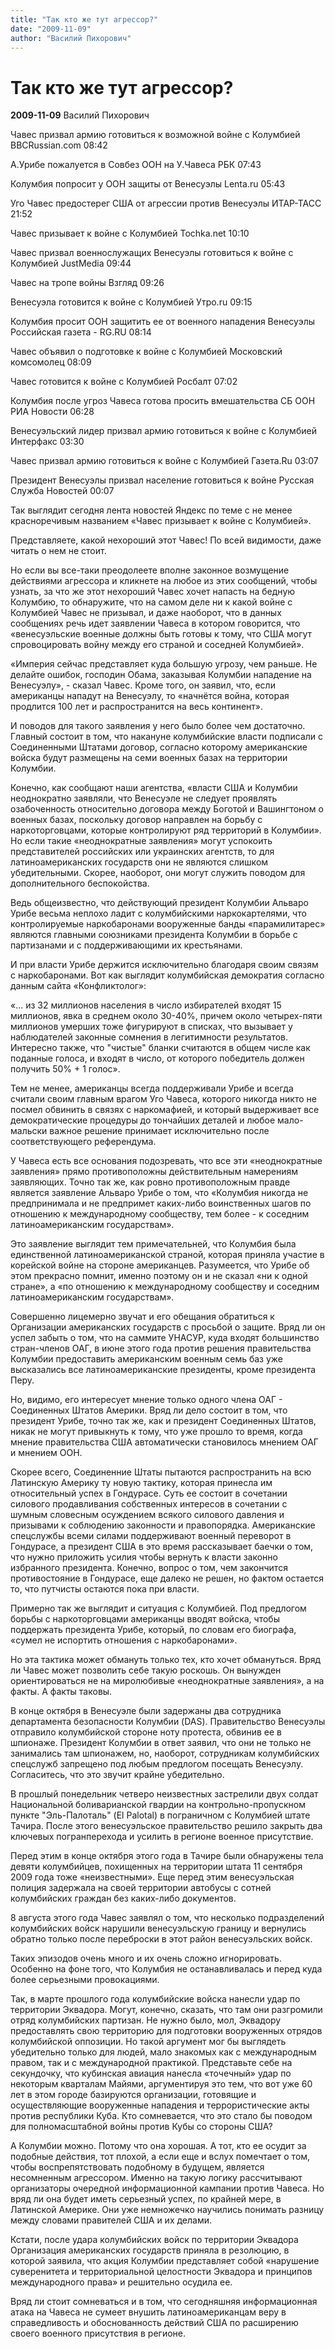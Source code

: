 ```yaml
---
title: "Так кто же тут агрессор?"
date: "2009-11-09"
author: "Василий Пихорович"
---
```


# Так кто же тут агрессор?

**2009-11-09** Василий Пихорович

Чавес призвал армию готовиться к возможной войне с Колумбией BBCRussian.com 08:42

А.Урибе пожалуется в Совбез ООН на У.Чавеса РБК 07:43

Колумбия попросит у ООН защиты от Венесуэлы Lenta.ru 05:43

Уго Чавес предостерег США от агрессии против Венесуэлы ИТАР-ТАСС 21:52

Чавес призывает к войне с Колумбией Tochka.net 10:10

Чавес призвал военнослужащих Венесуэлы готовиться к войне с Колумбией JustMedia 09:44

Чавес на тропе войны Взгляд 09:26

Венесуэла готовится к войне с Колумбией Утро.ru 09:15

Колумбия просит ООН защитить ее от военного нападения Венесуэлы Российская газета - RG.RU 08:14

Чавес объявил о подготовке к войне с Колумбией Московский комсомолец 08:09

Чавес готовится к войне с Колумбией Росбалт 07:02

Колумбия после угроз Чавеса готова просить вмешательства СБ ООН РИА Новости 06:28

Венесуэльский лидер призвал армию готовиться к войне с Колумбией Интерфакс 03:30

Чавес призвал армию готовиться к войне с Колумбией Газета.Ru 03:07

Президент Венесуэлы призвал население готовиться к войне Русская Служба Новостей 00:07

Так выглядит сегодня лента новостей Яндекс по теме с не менее красноречивым названием «Чавес призывает к войне с Колумбией».

Представляете, какой нехороший этот Чавес! По всей видимости, даже читать о нем не стоит.

Но если вы все-таки преодолеете вполне законное возмущение действиями агрессора и кликнете на любое из этих сообщений, чтобы узнать, за что же этот нехороший Чавес хочет напасть на бедную Колумбию, то обнаружите, что на самом деле ни к какой войне с Колумбией Чавес не призывал, и даже наоборот, что в данных сообщениях речь идет заявлении Чавеса в котором говорится,  что «венесуэльские военные должны быть готовы к тому, что США могут спровоцировать войну между его страной и соседней Колумбией».

«Империя сейчас представляет куда большую угрозу, чем раньше. Не делайте ошибок, гоcподин Обама, заказывая Колумбии нападение на Венесуэлу», - сказал Чавес. Кроме того, он заявил, что, если американцы нападут на Венесуэлу, то «начнётся война, которая продлится 100 лет и распространится на весь континент».

И поводов для такого заявления у него было более чем достаточно. Главный состоит в том, что накануне колумбийские власти подписали с Соединенными Штатами договор, согласно которому американские войска будут размещены на семи военных базах на территории Колумбии.

Конечно, как сообщают наши агентства, «власти США и Колумбии неоднократно заявляли, что Венесуэле не следует проявлять озабоченность относительно договора между Боготой и Вашингтоном о военных базах, поскольку договор направлен на борьбу с наркоторговцами, которые контролируют ряд территорий в Колумбии». Но если такие «неоднократные заявления» могут успокоить представителей российских или украинских агентств, то для латиноамериканских государств они не являются слишком убедительными. Скорее, наоборот, они могут служить поводом для дополнительного беспокойства.

Ведь общеизвестно, что действующий президент Колумбии Альваро Урибе весьма неплохо ладит с колумбийскими наркокартелями, что контролируемые наркобаронами вооруженные банды «парамилитарес» являются главными союзниками президента Колумбии в борьбе с партизанами и с поддерживающими их крестьянами.

И при власти Урибе держится исключительно благодаря своим связям с наркобаронами. Вот как выглядит колумбийская демократия согласно данным сайта «Конфликтолог»:

«... из 32 миллионов населения в число избирателей входят 15 миллионов, явка в среднем около 30-40%, причем около четырех-пяти миллионов умерших тоже фигурируют в списках, что вызывает у наблюдателей законные сомнения в легитимности результатов. Интересно также, что "чистые" бланки считаются в общем числе как поданные голоса, и входят в число, от которого победитель должен получить 50% + 1 голос».

Тем не менее, американцы всегда поддерживали Урибе и всегда считали своим главным врагом Уго Чавеса, которого никогда никто не посмел обвинить в связях с наркомафией, и который выдерживает все демократические процедуры до тончайших деталей и любое мало-мальски важное решение принимает исключительно после соответствующего референдума.

У Чавеса есть все основания подозревать, что все эти «неоднократные заявления» прямо противоположны действительным намерениям заявляющих. Точно так же, как ровно противоположным правде является заявление Альваро Урибе о том, что «Колумбия никогда не предпринимала и не предпримет каких-либо воинственных шагов по отношению к международному сообществу, тем более - к соседним латиноамериканским государствам».

Это заявление выглядит тем примечательней, что Колумбия была единственной латиноамериканской страной, которая приняла участие в корейской войне на стороне американцев. Разумеется, что Урибе об этом прекрасно помнит, именно поэтому он и не сказал «ни к одной стране»,  а «по отношению к международному сообществу и соседним латиноамериканским государствам».

Совершенно лицемерно звучат и его обещания обратиться к Организации американских государств с просьбой о защите. Вряд ли он успел забыть о том, что на саммите УНАСУР, куда входят большинство стран-членов ОАГ, в июне этого года против решения правительства Колумбии предоставить американским военным семь баз уже высказались все латиноамериканские президенты, кроме президента Перу.

Но, видимо, его интересует мнение только одного члена ОАГ - Соединенных Штатов Америки. Вряд ли дело состоит в том, что президент Урибе, точно так же, как и президент Соединенных Штатов, никак не могут привыкнуть к тому, что уже прошло то время, когда мнение правительства США автоматически становилось мнением ОАГ и мнением ООН.

Скорее всего, Соединенние Штаты пытаются распространить на всю Латинскую Америку ту новую тактику, которая принесла им относительный успех в Гондурасе. Суть ее состоит в сочетании силового продавливания собственных интересов в сочетании с шумным словесным осуждением всякого силового давления и призывами к соблюдению законности и правопорядка. Американские спецслужбы всеми силами поддерживают военный переворот в Гондурасе, а президент США в это время рассказывает баечки о том, что нужно приложить усилия чтобы вернуть к власти законно избранного президента. Конечно, вопрос о том, чем закончится противостояние в Гондурасе, еще далеко не решен, но фактом остается то, что путчисты остаются пока при власти.

Примерно так же выглядит и ситуация с Колумбией. Под предлогом борьбы с наркоторговцами американцы вводят войска, чтобы поддержать президента Урибе, который, по словам его биографа, «сумел не испортить отношения с наркобаронами».

Но эта тактика может обмануть только тех, кто хочет обмануться. Вряд ли Чавес может позволить себе такую роскошь. Он вынужден ориентироваться не на миролюбивые «неоднократные заявления», а на факты. А факты таковы.

В конце октября в Венесуэле были задержаны два сотрудника департамента безопасности Колумбии (DAS).  Правительство Венесуэлы отправило колумбийской стороне ноту протеста, обвинив ее в шпионаже. Президент Колумбии в ответ заявил, что они не только не занимались там шпионажем, но, наоборот, сотрудникам колумбийских спецслужб запрещено под любым предлогом посещать Венесуэлу. Согласитесь, что это звучит крайне убедительно.

В прошлый понедельник четверо неизвестных застрелили двух солдат Национальной боливарианской гвардии на контрольно-пропускном пункте "Эль-Палоталь" (El Palotal) в пограничном с Колумбией штате Тачира. После этого венесуэльское правительство решило закрыть два ключевых погранперехода и усилить в регионе военное присутствие.

Перед этим в конце октября этого года в Тачире были обнаружены тела девяти колумбийцев, похищенных на территории штата 11 сентября 2009 года тоже «неизвестными». Еще перед этим венесуэльская полиция задержала на своей территории автобусы с сотней колумбийских граждан без каких-либо документов.

8 августа этого года Чавес заявлял о том, что несколько подразделений колумбийских войск нарушили венесуэльскую границу и вернулись обратно только после переброски в этот район венесуэльских войск.

Таких эпизодов очень много и их очень сложно игнорировать. Особенно на фоне того, что Колумбия не останавливалась и перед куда более серьезными провокациями.

Так, в марте прошлого года колумбийские войска нанесли удар по территории Эквадора. Могут, конечно, сказать, что там они разгромили отряд колумбийских партизан. Не нужно было, мол, Эквадору предоставлять свою территорию для подготовки вооруженных отрядов колумбийской оппозиции. Но такой аргумент мог бы выглядеть убедительно только для людей, мало знакомых как с международным правом, так и с международной практикой. Представьте себе на секундочку, что кубинская авиация нанесла «точечный» удар по некоторым кварталам Майями, аргументируя это тем, что вот уже 60 лет в этом городе базируются организации, готовящие и осуществляющие вооруженные нападения и террористические акты против республики Куба. Кто сомневается, что это стало бы поводом для полномасштабной войны против Кубы со стороны США?

А Колумбии можно. Потому что она хорошая. А тот, кто ее осудит за подобные действия, тот плохой, а если еще и вслух помечтает о том, чтобы воспрепятствовать подобному в будущем, является несомненным агрессором. Именно на такую логику рассчитывают организаторы очередной информационной кампании против Чавеса. Но вряд ли она будет иметь серьезный успех, по крайней мере, в Латинской Америке. Они уже немножечко научились понимать разницу между словами правителей США и их делами.

Кстати, после удара колумбийских войск по территории Эквадора Организация американских государств приняла в резолюцию, в которой заявила, что акция Колумбии представляет собой «нарушение суверенитета и территориальной целостности Эквадора и принципов международного права» и решительно осудила ее.

Вряд ли стоит сомневаться и в том, что сегодняшняя информационная атака на Чавеса не сумеет внушить латиноамериканцам веру в справедливость и обоснованность действий США по расширению своего военного присутствия в регионе.